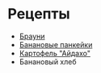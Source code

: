 # Рецепты

- [Брауни](brownie.md)
- [Банановые панкейки](Banana_pancakes.md)
- [Картофель "Айдахо"](Idaho_Potatoes.md)
- Банановый хлеб